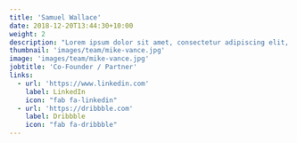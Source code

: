 ```yaml
---
title: 'Samuel Wallace'
date: 2018-12-20T13:44:30+10:00
weight: 2
description: "Lorem ipsum dolor sit amet, consectetur adipiscing elit, sed do eiusmod tempor incididunt ut labore et dolore magna aliqua."
thumbnail: 'images/team/mike-vance.jpg'
image: 'images/team/mike-vance.jpg'
jobtitle: 'Co-Founder / Partner'
links:
  - url: 'https://www.linkedin.com'
    label: LinkedIn
    icon: "fab fa-linkedin"
  - url: 'https://dribbble.com'
    label: Dribbble
    icon: "fab fa-dribbble"
---
```

